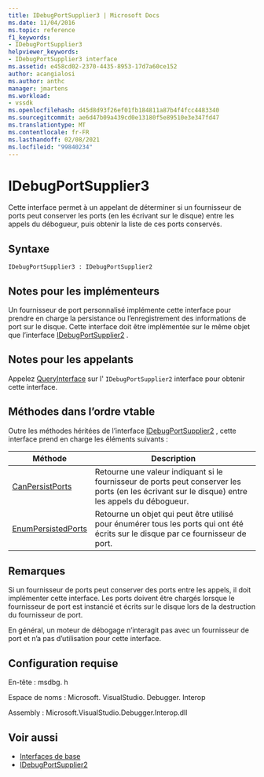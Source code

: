 ```yaml
---
title: IDebugPortSupplier3 | Microsoft Docs
ms.date: 11/04/2016
ms.topic: reference
f1_keywords:
- IDebugPortSupplier3
helpviewer_keywords:
- IDebugPortSupplier3 interface
ms.assetid: e458cd02-2370-4435-8953-17d7a60ce152
author: acangialosi
ms.author: anthc
manager: jmartens
ms.workload:
- vssdk
ms.openlocfilehash: d45d8d93f26ef01fb184811a87b4f4fcc4483340
ms.sourcegitcommit: ae6d47b09a439cd0e13180f5e89510e3e347fd47
ms.translationtype: MT
ms.contentlocale: fr-FR
ms.lasthandoff: 02/08/2021
ms.locfileid: "99840234"
---
```

# <a name="idebugportsupplier3"></a>IDebugPortSupplier3
Cette interface permet à un appelant de déterminer si un fournisseur de ports peut conserver les ports (en les écrivant sur le disque) entre les appels du débogueur, puis obtenir la liste de ces ports conservés.

## <a name="syntax"></a>Syntaxe

```
IDebugPortSupplier3 : IDebugPortSupplier2
```

## <a name="notes-for-implementers"></a>Notes pour les implémenteurs
 Un fournisseur de port personnalisé implémente cette interface pour prendre en charge la persistance ou l’enregistrement des informations de port sur le disque. Cette interface doit être implémentée sur le même objet que l’interface [IDebugPortSupplier2](../../../extensibility/debugger/reference/idebugportsupplier2.md) .

## <a name="notes-for-callers"></a>Notes pour les appelants
 Appelez [QueryInterface](/cpp/atl/queryinterface) sur l' `IDebugPortSupplier2` interface pour obtenir cette interface.

## <a name="methods-in-vtable-order"></a>Méthodes dans l’ordre vtable
 Outre les méthodes héritées de l’interface [IDebugPortSupplier2](../../../extensibility/debugger/reference/idebugportsupplier2.md) , cette interface prend en charge les éléments suivants :

|Méthode|Description|
|------------|-----------------|
|[CanPersistPorts](../../../extensibility/debugger/reference/idebugportsupplier3-canpersistports.md)|Retourne une valeur indiquant si le fournisseur de ports peut conserver les ports (en les écrivant sur le disque) entre les appels du débogueur.|
|[EnumPersistedPorts](../../../extensibility/debugger/reference/idebugportsupplier3-enumpersistedports.md)|Retourne un objet qui peut être utilisé pour énumérer tous les ports qui ont été écrits sur le disque par ce fournisseur de port.|

## <a name="remarks"></a>Remarques
 Si un fournisseur de ports peut conserver des ports entre les appels, il doit implémenter cette interface. Les ports doivent être chargés lorsque le fournisseur de port est instancié et écrits sur le disque lors de la destruction du fournisseur de port.

 En général, un moteur de débogage n’interagit pas avec un fournisseur de port et n’a pas d’utilisation pour cette interface.

## <a name="requirements"></a>Configuration requise
 En-tête : msdbg. h

 Espace de noms : Microsoft. VisualStudio. Debugger. Interop

 Assembly : Microsoft.VisualStudio.Debugger.Interop.dll

## <a name="see-also"></a>Voir aussi
- [Interfaces de base](../../../extensibility/debugger/reference/core-interfaces.md)
- [IDebugPortSupplier2](../../../extensibility/debugger/reference/idebugportsupplier2.md)
